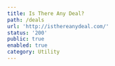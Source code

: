 ```yaml
---
title: Is There Any Deal?
path: /deals
url: 'http://isthereanydeal.com/'
status: '200'
public: true
enabled: true
category: Utility
---
```


